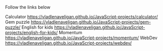 Follow the links below

Calculator
https://vladlenaveligan.github.io/JavaScript-projects/calculator/
Gem puzzle
https://vladlenaveligan.github.io/JavaScript-projects/gem-puzzle/
English for kids
https://vladlenaveligan.github.io/JavaScript-projects/english-for-kids/
Momentum
https://vladlenaveligan.github.io/JavaScript-projects/momentum/
WebDev
https://vladlenaveligan.github.io/JavaScript-projects/webdev/